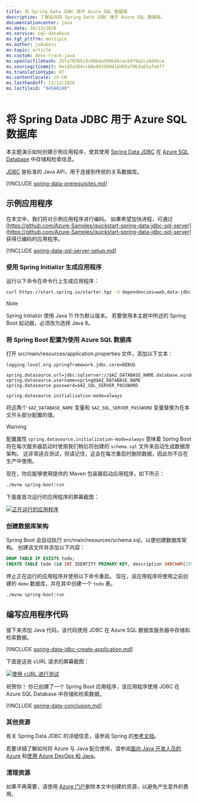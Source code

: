 ```yaml
---
title: 将 Spring Data JDBC 用于 Azure SQL 数据库
description: 了解如何将 Spring Data JDBC 用于 Azure SQL 数据库。
documentationcenter: java
ms.date: 10/13/2020
ms.service: sql-database
ms.tgt_pltfrm: multiple
ms.author: judubois
ms.topic: article
ms.custom: devx-track-java
ms.openlocfilehash: 2bfa70765c8c98b4a590b86cacb979a2ca0d95ce
ms.sourcegitcommit: 8e1d3a384ccb0e083589418d65a70b3a01afebff
ms.translationtype: HT
ms.contentlocale: zh-CN
ms.lasthandoff: 11/12/2020
ms.locfileid: "94560240"
---
```

# <a name="use-spring-data-jdbc-with-azure-sql-database"></a>将 Spring Data JDBC 用于 Azure SQL 数据库

本主题演示如何创建示例应用程序，使其使用 [Spring Data JDBC](https://spring.io/projects/spring-data-jdbc) 在 [Azure SQL Database](/azure/sql-database/) 中存储和检索信息。

[JDBC](https://en.wikipedia.org/wiki/Java_Database_Connectivity) 是标准的 Java API，用于连接到传统的关系数据库。

[!INCLUDE [spring-data-prerequisites.md](includes/spring-data-prerequisites.md)]

## <a name="sample-application"></a>示例应用程序

在本文中，我们将对示例应用程序进行编码。 如果希望加快进程，可通过 [https://github.com/Azure-Samples/quickstart-spring-data-jdbc-sql-server](https://github.com/Azure-Samples/quickstart-spring-data-jdbc-sql-server) 获得已编码的应用程序。

[!INCLUDE [spring-data-sql-server-setup.md](includes/spring-data-sql-server-setup.md)]

### <a name="generate-the-application-by-using-spring-initializr"></a>使用 Spring Initializr 生成应用程序

运行以下命令在命令行上生成应用程序：

```bash
curl https://start.spring.io/starter.tgz -d dependencies=web,data-jdbc,sqlserver -d baseDir=azure-database-workshop -d bootVersion=2.3.1.RELEASE -d javaVersion=8 | tar -xzvf -
```

> [!NOTE]
> Spring Initializr 使用 Java 11 作为默认版本。 若要使用本主题中所述的 Spring Boot 起动器，必须改为选择 Java 8。

### <a name="configure-spring-boot-to-use-azure-sql-database"></a>将 Spring Boot 配置为使用 Azure SQL 数据库

打开 src/main/resources/application.properties 文件，添加以下文本：

```properties
logging.level.org.springframework.jdbc.core=DEBUG

spring.datasource.url=jdbc:sqlserver://$AZ_DATABASE_NAME.database.windows.net:1433;database=demo;encrypt=true;trustServerCertificate=false;hostNameInCertificate=*.database.windows.net;loginTimeout=30;
spring.datasource.username=spring@$AZ_DATABASE_NAME
spring.datasource.password=$AZ_SQL_SERVER_PASSWORD

spring.datasource.initialization-mode=always
```

将这两个 `$AZ_DATABASE_NAME` 变量和 `$AZ_SQL_SERVER_PASSWORD` 变量替换为在本文开头部分配置的值。

> [!WARNING]
> 配置属性 `spring.datasource.initialization-mode=always` 意味着 Spring Boot 将在每次服务器启动时使用我们稍后将创建的 `schema.sql` 文件来自动生成数据库架构。 这非常适合测试，但请记住，这会在每次重启时删除数据，因此你不应在生产中使用。

现在，你应能够使用提供的 Maven 包装器启动应用程序，如下所示：

```bash
./mvnw spring-boot:run
```

下面是首次运行的应用程序的屏幕截图：

[![正在运行的应用程序](media/configure-spring-data-jdbc-with-azure-sql-server/create-sql-server-01.png)](media/configure-spring-data-jdbc-with-azure-sql-server/create-sql-server-01.png#lightbox)

### <a name="create-the-database-schema"></a>创建数据库架构

Spring Boot 会自动执行 src/main/resources/schema.sql，以便创建数据库架构。 创建该文件并添加以下内容：

```sql
DROP TABLE IF EXISTS todo;
CREATE TABLE todo (id INT IDENTITY PRIMARY KEY, description VARCHAR(255), details VARCHAR(4096), done BIT);
```

停止正在运行的应用程序并使用以下命令重启。 现在，该应用程序将使用之前创建的 `demo` 数据库，并在其中创建一个 `todo` 表。

```bash
./mvnw spring-boot:run
```

## <a name="code-the-application"></a>编写应用程序代码

接下来添加 Java 代码，该代码使用 JDBC 在 Azure SQL 数据库服务器中存储和检索数据。

[!INCLUDE [spring-data-jdbc-create-application.md](includes/spring-data-jdbc-create-application.md)]

下面是这些 cURL 请求的屏幕截图：

[![使用 cURL 进行测试](media/configure-spring-data-jdbc-with-azure-sql-server/create-sql-server-02.png)](media/configure-spring-data-jdbc-with-azure-sql-server/create-sql-server-02.png#lightbox)

祝贺你！ 你已创建了一个 Spring Boot 应用程序，该应用程序使用 JDBC 在 Azure SQL Database 中存储和检索数据。

[!INCLUDE [spring-data-conclusion.md](includes/spring-data-conclusion.md)]

### <a name="additional-resources"></a>其他资源

有关 Spring Data JDBC 的详细信息，请参阅 Spring 的[参考文档](https://docs.spring.io/spring-data/jdbc/docs/current/reference/html/#reference)。

若要详细了解如何将 Azure 与 Java 配合使用，请参阅[面向 Java 开发人员的 Azure](../index.yml) 和[使用 Azure DevOps 和 Java](/azure/devops/)。

### <a name="clean-up-resources"></a>清理资源

如果不再需要，请使用 [Azure 门户](https://portal.azure.com/)删除本文中创建的资源，以避免产生意外的费用。
